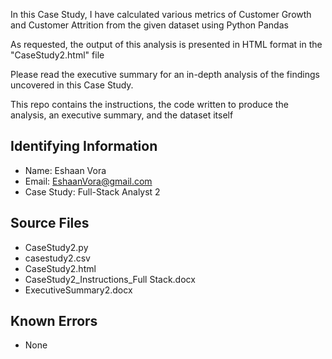 In this Case Study, I have calculated various metrics of Customer Growth and Customer Attrition from the given dataset using Python Pandas

As requested, the output of this analysis is presented in HTML format in the "CaseStudy2.html" file 

Please read the executive summary for an in-depth analysis of the findings uncovered in this Case Study.

This repo contains the instructions, the code written to produce the analysis, an executive summary, and the dataset itself

## Identifying Information
* Name: Eshaan Vora
* Email: EshaanVora@gmail.com
* Case Study: Full-Stack Analyst 2
 
## Source Files

* CaseStudy2.py
* casestudy2.csv
* CaseStudy2.html
* CaseStudy2_Instructions_Full Stack.docx
* ExecutiveSummary2.docx

## Known Errors

* None
